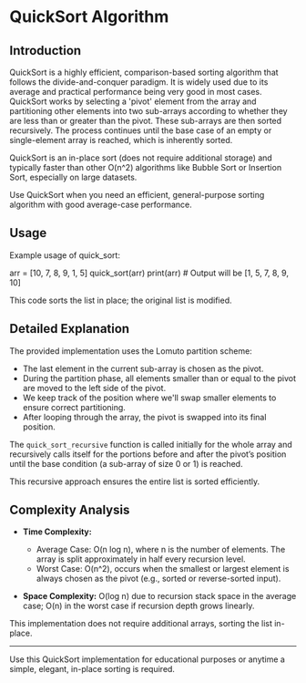 # QuickSort Algorithm

## Introduction
QuickSort is a highly efficient, comparison-based sorting algorithm that follows the divide-and-conquer paradigm. It is widely used due to its average and practical performance being very good in most cases. QuickSort works by selecting a 'pivot' element from the array and partitioning other elements into two sub-arrays according to whether they are less than or greater than the pivot. These sub-arrays are then sorted recursively. The process continues until the base case of an empty or single-element array is reached, which is inherently sorted.

QuickSort is an in-place sort (does not require additional storage) and typically faster than other O(n^2) algorithms like Bubble Sort or Insertion Sort, especially on large datasets.

Use QuickSort when you need an efficient, general-purpose sorting algorithm with good average-case performance.

## Usage
Example usage of quick_sort:

arr = [10, 7, 8, 9, 1, 5]
quick_sort(arr)
print(arr)  # Output will be [1, 5, 7, 8, 9, 10]

This code sorts the list in place; the original list is modified.

## Detailed Explanation
The provided implementation uses the Lomuto partition scheme:

- The last element in the current sub-array is chosen as the pivot.
- During the partition phase, all elements smaller than or equal to the pivot are moved to the left side of the pivot.
- We keep track of the position where we'll swap smaller elements to ensure correct partitioning.
- After looping through the array, the pivot is swapped into its final position.

The `quick_sort_recursive` function is called initially for the whole array and recursively calls itself for the portions before and after the pivot’s position until the base condition (a sub-array of size 0 or 1) is reached.

This recursive approach ensures the entire list is sorted efficiently.

## Complexity Analysis
- **Time Complexity:**
  - Average Case: O(n log n), where n is the number of elements. The array is split approximately in half every recursion level.
  - Worst Case: O(n^2), occurs when the smallest or largest element is always chosen as the pivot (e.g., sorted or reverse-sorted input).

- **Space Complexity:** O(log n) due to recursion stack space in the average case; O(n) in the worst case if recursion depth grows linearly.

This implementation does not require additional arrays, sorting the list in-place.

---

Use this QuickSort implementation for educational purposes or anytime a simple, elegant, in-place sorting is required.